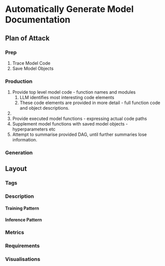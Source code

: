 # Automatically Generate Model Documentation

## Plan of Attack


### Prep
1. Trace Model Code
2. Save Model Objects


### Production
1. Provide top level model code - function names and modules
   1. LLM identifies most interesting code elements
   2. These code elements are provided in more detail - full function code and object descriptions. 
2. 
3. Provide executed model functions - expressing actual code paths
4. Supplement model functions with saved model objects - hyperparameters etc
5. Attempt to summarise provided DAG, until further summaries lose information.

### Generation



## Layout

### Tags

### Description

#### Training Pattern

#### Inference Pattern

### Metrics

### Requirements

### Visualisations